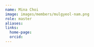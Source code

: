 ```yaml
---
name: Mina Choi
image: images/members/mulgyeol-nam.png
role: master
aliases:
links:
  home-page: 
  orcid: 
---
```

